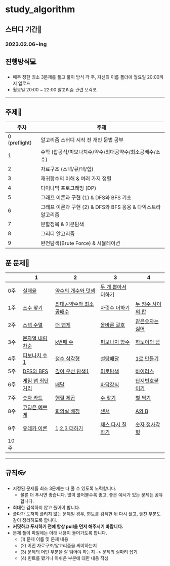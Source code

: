 # study_algorithm

## 스터디 기간🚀

### 2023.02.06~ing

## 진행방식💻

- 매주 정한 최소 3문제를 풀고 풀이 방식 각 주, 자신의 이름 폴더에 월요일 20:00까지 업로드
- 월요일 20:00 ~ 22:00 알고리즘 관련 모각코

---

## 주제📖

| 주차 | 주제 |
| --- | --- |
| 0 (preflight) | 알고리즘 스터디 시작 전 개인 문법 공부 |
| 1 | 수학 (합공식/피보나치수/약수/최대공약수/최소공배수/소수)  |
| 2 | 자료구조 (스택/큐/덱/힙) |
| 3 | 재귀함수의 이해 & 여러 가지 정렬  |
| 4 | 다이나믹 프로그래밍 (DP) |
| 5 | 그래프 이론과 구현 (1) & DFS와 BFS 기초  |
| 6 | 그래프 이론과 구현 (2) & DFS와 BFS 응용 & 다익스트라 알고리즘 |
| 7 | 분할정복 & 이분탐색 |
| 8 | 그리디 알고리즘 |
| 9 | 완전탐색(Brute Force) & 시뮬레이션 |

## 푼 문제📖

|  | 1 | 2 | 3 | 4 |
| --- | --- | --- | --- | --- |
| 0주 | [실패율](https://school.programmers.co.kr/learn/courses/30/lessons/42889) | [약수의 개수와 덧셈](https://school.programmers.co.kr/learn/courses/30/lessons/77884) | [두 개 뽑아서 더하기](https://school.programmers.co.kr/learn/courses/30/lessons/68644) |  |
| 1주 | [소수 찾기](https://school.programmers.co.kr/learn/courses/30/lessons/12921) | [최대공약수와 최소공배수](https://www.acmicpc.net/problem/2609) | [자릿수 더하기](https://school.programmers.co.kr/learn/courses/30/lessons/12921) | [두 정수 사이의 합](https://school.programmers.co.kr/learn/courses/30/lessons/12912) |
| 2주 | [스택 수열](https://www.acmicpc.net/problem/1874) | [더 맵게](https://school.programmers.co.kr/learn/courses/30/lessons/42626) | [올바른 괄호](https://school.programmers.co.kr/learn/courses/30/lessons/12909) | [같은숫자는싫어](https://school.programmers.co.kr/learn/courses/30/lessons/12906) |
| 3주 | [문자열 내림차순](https://school.programmers.co.kr/learn/courses/30/lessons/12917) | [k번째 수](https://school.programmers.co.kr/learn/courses/30/lessons/42748) | [피보나치 함수](https://www.acmicpc.net/problem/1003) | [하노이의 탑](https://school.programmers.co.kr/learn/courses/30/lessons/12946) |
| 4주 | [피보나치 수1](https://www.acmicpc.net/problem/24416) | [정수 삼각형](https://www.acmicpc.net/problem/1932) | [설탕배달](https://www.acmicpc.net/problem/2839) | [1로 만들기](https://www.acmicpc.net/problem/1463) |
| 5주 | [DFS와 BFS](acmicpc.net/problem/1260) | [깊이 우선 탐색1](https://www.acmicpc.net/problem/24479) | [미로탐색](https://www.acmicpc.net/problem/2178) | [바이러스](https://www.acmicpc.net/problem/2606) |
| 6주 | [게임 맵 최단거리](https://school.programmers.co.kr/learn/courses/30/lessons/1844) | [배달](https://school.programmers.co.kr/learn/courses/30/lessons/12978) | [바닥장식](https://www.acmicpc.net/problem/1388) | [단지번호붙이기](https://www.acmicpc.net/problem/2667) |
| 7주 | [숫자 카드](https://www.acmicpc.net/problem/2591) | [행렬 제곱](https://www.acmicpc.net/problem/10830) | [수 찾기](https://www.acmicpc.net/problem/1920) | [별 찍기](https://www.acmicpc.net/problem/2447) |
| 8주 | [코딩은 예쁘게](https://www.acmicpc.net/problem/1931) | [회의실 배정](https://www.acmicpc.net/problem/1931) | [센서](https://www.acmicpc.net/problem/2212) | [A와 B](https://www.acmicpc.net/problem/12904) |
| 9주 | [유레카 이론](https://www.acmicpc.net/problem/10448) | [1,2,3 더하기](https://www.acmicpc.net/problem/9095) | [체스 다시 칠하기](https://www.acmicpc.net/problem/1018) | [숫자 정사각형](https://www.acmicpc.net/problem/1051) |
| 10주 |  |  |  |  |

---

## 규칙👓

- 지정된 문제들 최소 3문제는 다 풀 수 있도록 노력합니다.
    - 물론 더 푸시면 좋습니다. 많이 풀어볼수록 좋고, 좋은 예시가 있는 문제는 공유합니다.
- 최대한 검색하지 않고 풀어야 합니다.
- 풀다가 도저히 풀리지 않는 문제일 경우, 힌트를 검색한 뒤 다시 풀고, 놓친 부분도 같이 정리하도록 합니다.
- **커밋하고 푸시하기 전에 항상 pull을 먼저 해주시기 바랍니다.**
- 문제 풀이 파일에는 아래 내용이 들어가도록 합니다.
    - (1) 문제 이름 및 문제 내용
    - (2) 어떤 자료구조/알고리즘을 써야하는지
    - (3) 문제의 어떤 부분을 잘 읽어야 하는지 -> 문제의 실마리 잡기
    - (4) 힌트를 봤거나 아쉬운 부분에 대한 내용 작성